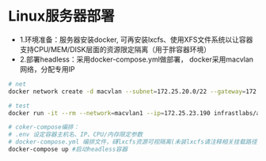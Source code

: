# Linux服务器部署

- 1.环境准备：服务器安装docker, 可再安装lxcfs、使用XFS文件系统以让容器支持CPU/MEM/DISK层面的资源限定隔离（用于胖容器环境）
- 2.部署headless：采用docker-compose.yml做部署， docker采用macvlan网络，分配专用IP

```bash
# net
docker network create -d macvlan --subnet=172.25.20.0/22 --gateway=172.25.23.254 -o parent=vmbr0 macvlan1 

# test
docker run -it --rm --network=macvlan1 --ip=172.25.23.190 infrastlabs/alpine-ext

# coker-compose编排：
# .env 设定容器主机名、IP、CPU/内存限定参数
# docker-compose.yml 编排文件，礴lxcfs资源可视隔离(未装lxcfs请注释相关挂载路径)
docker-compose up #启动headless容器
```